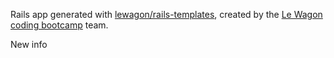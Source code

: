 Rails app generated with [lewagon/rails-templates](https://github.com/lewagon/rails-templates), created by the [Le Wagon coding bootcamp](https://www.lewagon.com) team.

New info
